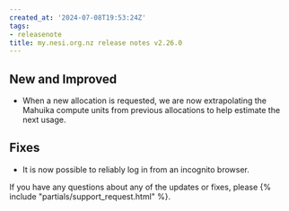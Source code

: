 ```yaml
---
created_at: '2024-07-08T19:53:24Z'
tags:
- releasenote
title: my.nesi.org.nz release notes v2.26.0
---
```


## New and Improved

- When a new allocation is requested, we are now extrapolating the Mahuika compute units from previous allocations to help estimate the next usage. 

## Fixes

- It is now possible to reliably log in from an incognito browser. 


If you have any questions about any of the updates or fixes, please
{% include "partials/support_request.html" %}.
